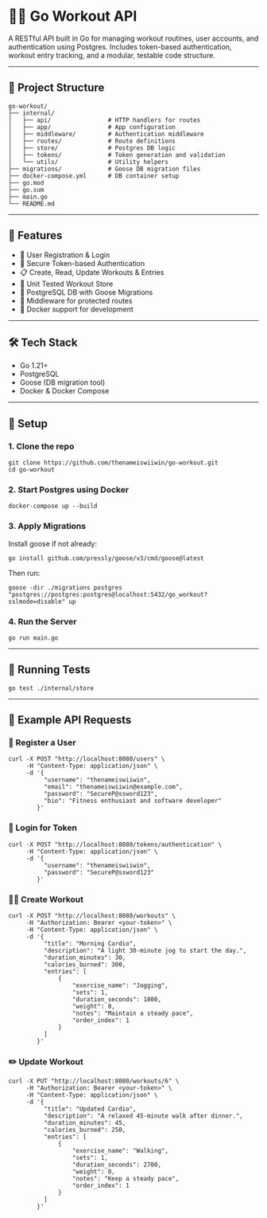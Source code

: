 # 🏋️‍♂️ Go Workout API

A RESTful API built in Go for managing workout routines, user accounts, and authentication using Postgres. Includes token-based authentication, workout entry tracking, and a modular, testable code structure.

---

## 📁 Project Structure

```
go-workout/
├── internal/
│   ├── api/                # HTTP handlers for routes
│   ├── app/                # App configuration
│   ├── middleware/         # Authentication middleware
│   ├── routes/             # Route definitions
│   ├── store/              # Postgres DB logic
│   ├── tokens/             # Token generation and validation
│   └── utils/              # Utility helpers
├── migrations/             # Goose DB migration files
├── docker-compose.yml      # DB container setup
├── go.mod
├── go.sum
├── main.go
└── README.md
```

---

## 🚀 Features

- 🔐 User Registration & Login
- 🔑 Secure Token-based Authentication
- 📋 Create, Read, Update Workouts & Entries
- 🧪 Unit Tested Workout Store
- 🐘 PostgreSQL DB with Goose Migrations
- 🧱 Middleware for protected routes
- 🐳 Docker support for development

---

## 🛠️ Tech Stack

- Go 1.21+
- PostgreSQL
- Goose (DB migration tool)
- Docker & Docker Compose

---

## 🧪 Setup

### 1. Clone the repo

```
git clone https://github.com/thenameiswiiwin/go-workout.git
cd go-workout
```

### 2. Start Postgres using Docker

```
docker-compose up --build
```

### 3. Apply Migrations

Install goose if not already:

```
go install github.com/pressly/goose/v3/cmd/goose@latest
```

Then run:

```
goose -dir ./migrations postgres "postgres://postgres:postgres@localhost:5432/go_workout?sslmode=disable" up
```

### 4. Run the Server

```
go run main.go
```

---

## 🧪 Running Tests

```
go test ./internal/store
```

---

## 🧪 Example API Requests

### 🔐 Register a User

```
curl -X POST "http://localhost:8080/users" \
     -H "Content-Type: application/json" \
     -d '{
          "username": "thenameiswiiwin",
          "email": "thenameiswiiwin@example.com",
          "password": "SecureP@ssword123",
          "bio": "Fitness enthusiast and software developer"
        }'
```

### 🔑 Login for Token

```
curl -X POST "http://localhost:8080/tokens/authentication" \
     -H "Content-Type: application/json" \
     -d '{
          "username": "thenameiswiiwin",
          "password": "SecureP@ssword123"
        }'
```

### 🏋️‍♂️ Create Workout

```
curl -X POST "http://localhost:8080/workouts" \
     -H "Authorization: Bearer <your-token>" \
     -H "Content-Type: application/json" \
     -d '{
          "title": "Morning Cardio",
          "description": "A light 30-minute jog to start the day.",
          "duration_minutes": 30,
          "calories_burned": 300,
          "entries": [
              {
                  "exercise_name": "Jogging",
                  "sets": 1,
                  "duration_seconds": 1800,
                  "weight": 0,
                  "notes": "Maintain a steady pace",
                  "order_index": 1
              }
          ]
        }'
```

### ✏️ Update Workout

```
curl -X PUT "http://localhost:8080/workouts/6" \
     -H "Authorization: Bearer <your-token>" \
     -H "Content-Type: application/json" \
     -d '{
          "title": "Updated Cardio",
          "description": "A relaxed 45-minute walk after dinner.",
          "duration_minutes": 45,
          "calories_burned": 250,
          "entries": [
              {
                  "exercise_name": "Walking",
                  "sets": 1,
                  "duration_seconds": 2700,
                  "weight": 0,
                  "notes": "Keep a steady pace",
                  "order_index": 1
              }
          ]
        }'
```
